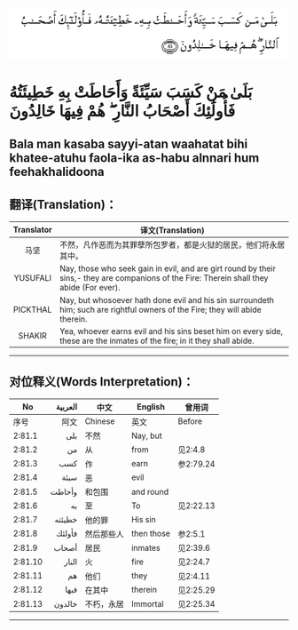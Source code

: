 ![002:081](images/002_081.gif)

#  بَلَىٰ مَنْ كَسَبَ سَيِّئَةً وَأَحَاطَتْ بِهِ خَطِيئَتُهُ فَأُولَٰئِكَ أَصْحَابُ النَّارِ ۖ هُمْ فِيهَا خَالِدُونَ 

## Bala man kasaba sayyi-atan waahatat bihi khatee-atuhu faola-ika as-habu alnnari hum feehakhalidoona

## 翻译(Translation)：

| Translator | 译文(Translation)                                            |
|:----------:| ------------------------------------------------------------ |
| 马坚       | 不然，凡作恶而为其罪孽所包罗者，都是火狱的居民，他们将永居其中。 |
| YUSUFALI   | Nay, those who seek gain in evil, and are girt round by their sins,- they are companions of the Fire: Therein shall they abide (For ever). |
| PICKTHAL   | Nay, but whosoever hath done evil and his sin surroundeth him; such are rightful owners of the Fire; they will abide therein. |
| SHAKIR     | Yea, whoever earns evil and his sins beset him on every side, these are the inmates of the fire; in it they shall abide. |

---

## 对位释义(Words Interpretation)：

| No      | العربية | 中文       | English    | 曾用词    |
| ------- | -------:| ---------- | ---------- | --------- |
| 序号    | 阿文    | Chinese    | 英文       | Before    |
| 2:81.1  | بلى     | 不然       | Nay, but   |           |
| 2:81.2  | من      | 从         | from       | 见2:4.8   |
| 2:81.3  | كسب     | 作         | earn       | 参2:79.24 |
| 2:81.4  | سيئة    | 恶         | evil       |           |
| 2:81.5  | وأحاطت  | 和包围     | and round  |           |
| 2:81.6  | به      | 至         | To         | 见2:22.13 |
| 2:81.7  | خطيئته  | 他的罪     | His sin    |           |
| 2:81.8  | فأولئك  | 然后那些人 | then those | 参2:5.1   |
| 2:81.9  | أصحاب   | 居民       | inmates    | 见2:39.6  |
| 2:81.10 | النار   | 火         | fire       | 见2:24.7  |
| 2:81.11 | هم      | 他们       | they       | 见2:4.11  |
| 2:81.12 | فيها    | 在其中     | therein    | 见2:25.29 |
| 2:81.13 | خالدون  | 不朽，永居 | Immortal   | 见2:25.34 |

---
